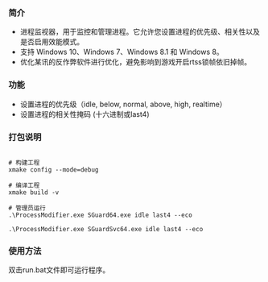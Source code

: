 ### 简介
- 进程监视器，用于监控和管理进程。它允许您设置进程的优先级、相关性以及是否启用效能模式。
- 支持 Windows 10、Windows 7、Windows 8.1 和 Windows 8。
- 优化某讯的反作弊软件进行优化，避免影响到游戏开启rtss锁帧依旧掉帧。

### 功能
- 设置进程的优先级（idle, below, normal, above, high, realtime）
- 设置进程的相关性掩码 (十六进制或last4)

### 打包说明
```shell

# 构建工程
xmake config --mode=debug

# 编译工程
xmake build -v

# 管理员运行
.\ProcessModifier.exe SGuard64.exe idle last4 --eco

.\ProcessModifier.exe SGuardSvc64.exe idle last4 --eco

```

### 使用方法
双击run.bat文件即可运行程序。
